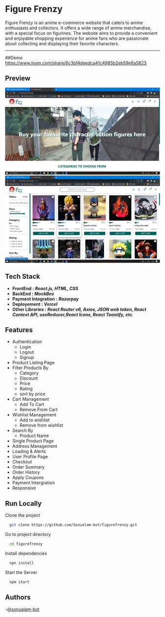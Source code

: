 # Figure Frenzy

Figure Frenzy is an anime e-commerce website that caters to anime enthusiasts and collectors. It offers a wide range of anime merchandise, with a special focus on figurines. The website aims to provide a convenient and enjoyable shopping experience for anime fans who are passionate about collecting and displaying their favorite characters.

---

##Demo
https://www.loom.com/share/6c3bf4deedca41c4985b2eb59e6a5823

## Preview

![Homepage](./assets/homepage.png)
![ProductPage](./assets/productpage.png)

## Tech Stack

- **FrontEnd :** **_React.js, HTML, CSS_**
- **BackEnd :** **_MockBee_**
- **Payment Integration :** **_Razorpay_**
- **Deployement :** **_Vercel_**
- **Other Libraries :** **_React Router v6, Axios, JSON web token, React Context API, useReducer,React Icons, React Toastify, etc._**

## Features

- Authentication
  - Login
  - Logout
  - Signup
- Product Listing Page
- Filter Products By
  - Category
  - Discount
  - Price
  - Rating
  - sort by price
- Cart Management
  - Add To Cart
  - Remove From Cart
- Wishlist Management
  - Add to wishlist
  - Remove from wishlist
- Search By
  - Product Name
- Single Product Page
- Address Management
- Loading & Alerts
- User Profile Page
- Checkout
- Order Summary
- Order History
- Apply Coupons
- Payment Intergration
- Responsive

## Run Locally

Clone the project

```bash
  git clone https://github.com/Sonualam-bot/figurefrenzy.git
```

Go to project directory

```bash
  cd figurefrenzy
```

Install dependencies

```bash
  npn install
```

Start the Server

```bash
  npm start
```

## Authors

-[@sonualam-bot](https://www.github.com/sonualam-bot)
